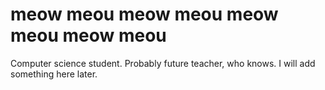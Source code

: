 # meow meou meow meou meow meou meow meou 
Computer science student.
Probably future teacher, who knows.
I will add something here later.
